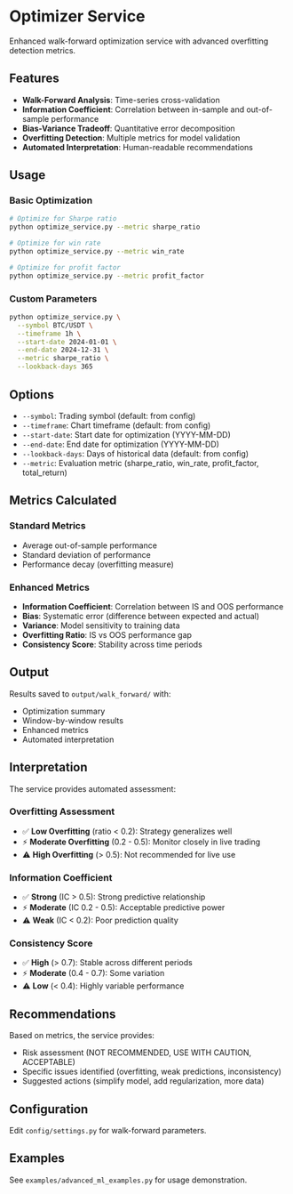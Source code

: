 # Optimizer Service

Enhanced walk-forward optimization service with advanced overfitting detection metrics.

## Features

- **Walk-Forward Analysis**: Time-series cross-validation
- **Information Coefficient**: Correlation between in-sample and out-of-sample performance
- **Bias-Variance Tradeoff**: Quantitative error decomposition
- **Overfitting Detection**: Multiple metrics for model validation
- **Automated Interpretation**: Human-readable recommendations

## Usage

### Basic Optimization

```bash
# Optimize for Sharpe ratio
python optimize_service.py --metric sharpe_ratio

# Optimize for win rate
python optimize_service.py --metric win_rate

# Optimize for profit factor
python optimize_service.py --metric profit_factor
```

### Custom Parameters

```bash
python optimize_service.py \
  --symbol BTC/USDT \
  --timeframe 1h \
  --start-date 2024-01-01 \
  --end-date 2024-12-31 \
  --metric sharpe_ratio \
  --lookback-days 365
```

## Options

- `--symbol`: Trading symbol (default: from config)
- `--timeframe`: Chart timeframe (default: from config)
- `--start-date`: Start date for optimization (YYYY-MM-DD)
- `--end-date`: End date for optimization (YYYY-MM-DD)
- `--lookback-days`: Days of historical data (default: from config)
- `--metric`: Evaluation metric (sharpe_ratio, win_rate, profit_factor, total_return)

## Metrics Calculated

### Standard Metrics
- Average out-of-sample performance
- Standard deviation of performance
- Performance decay (overfitting measure)

### Enhanced Metrics
- **Information Coefficient**: Correlation between IS and OOS performance
- **Bias**: Systematic error (difference between expected and actual)
- **Variance**: Model sensitivity to training data
- **Overfitting Ratio**: IS vs OOS performance gap
- **Consistency Score**: Stability across time periods

## Output

Results saved to `output/walk_forward/` with:
- Optimization summary
- Window-by-window results
- Enhanced metrics
- Automated interpretation

## Interpretation

The service provides automated assessment:

### Overfitting Assessment
- ✅ **Low Overfitting** (ratio < 0.2): Strategy generalizes well
- ⚡ **Moderate Overfitting** (0.2 - 0.5): Monitor closely in live trading
- ⚠️ **High Overfitting** (> 0.5): Not recommended for live use

### Information Coefficient
- ✅ **Strong** (IC > 0.5): Strong predictive relationship
- ⚡ **Moderate** (IC 0.2 - 0.5): Acceptable predictive power
- ⚠️ **Weak** (IC < 0.2): Poor prediction quality

### Consistency Score
- ✅ **High** (> 0.7): Stable across different periods
- ⚡ **Moderate** (0.4 - 0.7): Some variation
- ⚠️ **Low** (< 0.4): Highly variable performance

## Recommendations

Based on metrics, the service provides:
- Risk assessment (NOT RECOMMENDED, USE WITH CAUTION, ACCEPTABLE)
- Specific issues identified (overfitting, weak predictions, inconsistency)
- Suggested actions (simplify model, add regularization, more data)

## Configuration

Edit `config/settings.py` for walk-forward parameters.

## Examples

See `examples/advanced_ml_examples.py` for usage demonstration.

